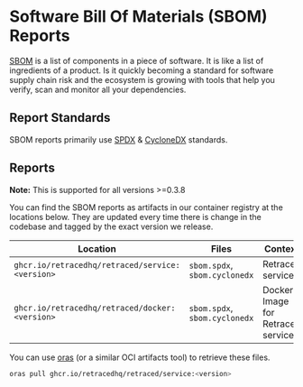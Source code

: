 # Software Bill Of Materials (SBOM) Reports

[SBOM](https://en.wikipedia.org/wiki/Software_bill_of_materials) is a list of components in a piece of software. It is like a list of ingredients of a product. Is it quickly becoming a standard for software supply chain risk and the ecosystem is growing with tools that help you verify, scan and monitor all your dependencies.

## Report Standards

SBOM reports primarily use [SPDX](https://en.wikipedia.org/wiki/Software_Package_Data_Exchange) & [CycloneDX](https://cyclonedx.org/) standards.

## Reports

**Note:** This is supported for all versions >=0.3.8

You can find the SBOM reports as artifacts in our container registry at the locations below. They are updated every time there is change in the codebase and tagged by the exact version we release.

| Location                                        | Files                         | Context                           |
| ----------------------------------------------- | ----------------------------- | --------------------------------- |
| `ghcr.io/retracedhq/retraced/service:<version>` | `sbom.spdx`, `sbom.cyclonedx` | Retraced service                  |
| `ghcr.io/retracedhq/retraced/docker:<version>`  | `sbom.spdx`, `sbom.cyclonedx` | Docker Image for Retraced service |

You can use [oras](https://oras.land/cli) (or a similar OCI artifacts tool) to retrieve these files.

```bash
oras pull ghcr.io/retracedhq/retraced/service:<version>
```
